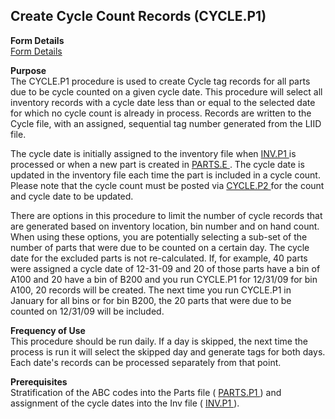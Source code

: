 ##  Create Cycle Count Records (CYCLE.P1)

<PageHeader />

**Form Details**  
[ Form Details ](CYCLE-P1-1/README.md)   

**Purpose**  
The CYCLE.P1 procedure is used to create Cycle tag records for all parts due
to be cycle counted on a given cycle date. This procedure will select all
inventory records with a cycle date less than or equal to the selected date
for which no cycle count is already in process. Records are written to the
Cycle file, with an assigned, sequential tag number generated from the LIID
file.  
  
The cycle date is initially assigned to the inventory file when [ INV.P1 ](../INV-P1/README.md) is processed or when a new part is created in [ PARTS.E ](../../../ENG-OVERVIEW/ENG-ENTRY/PARTS-E/README.md) . The cycle date is updated in the inventory file each time the part is included in a cycle count. Please note that the cycle count must be posted via [ CYCLE.P2 ](../CYCLE-P2/README.md) for the count and cycle date to be updated.   
  
There are options in this procedure to limit the number of cycle records that
are generated based on inventory location, bin number and on hand count. When
using these options, you are potentially selecting a sub-set of the number of
parts that were due to be counted on a certain day. The cycle date for the
excluded parts is not re-calculated. If, for example, 40 parts were assigned a
cycle date of 12-31-09 and 20 of those parts have a bin of A100 and 20 have a
bin of B200 and you run CYCLE.P1 for 12/31/09 for bin A100, 20 records will be
created. The next time you run CYCLE.P1 in January for all bins or for bin
B200, the 20 parts that were due to be counted on 12/31/09 will be included.

**Frequency of Use**  
This procedure should be run daily. If a day is skipped, the next time the
process is run it will select the skipped day and generate tags for both days.
Each date's records can be processed separately from that point.

**Prerequisites**  
Stratification of the ABC codes into the Parts file ( [ PARTS.P1 ](PARTS-P1/README.md) ) and assignment of the cycle dates into the Inv file ( [ INV.P1 ](../INV-P1/README.md) ). 

<badge text= "Version 8.10.57" vertical="middle" />

<PageFooter />